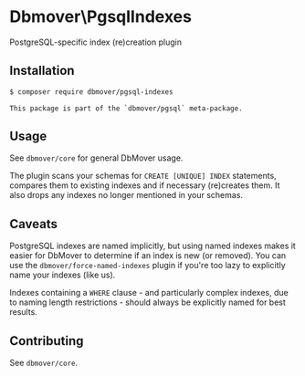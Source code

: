# Dbmover\PgsqlIndexes
PostgreSQL-specific index (re)creation plugin

## Installation
```sh
$ composer require dbmover/pgsql-indexes
```

    This package is part of the `dbmover/pgsql` meta-package.

## Usage
See `dbmover/core` for general DbMover usage.

The plugin scans your schemas for `CREATE [UNIQUE] INDEX` statements, compares
them to existing indexes and if necessary (re)creates them. It also drops any
indexes no longer mentioned in your schemas.

## Caveats
PostgreSQL indexes are named implicitly, but using named indexes makes it easier
for DbMover to determine if an index is new (or removed). You can use the
`dbmover/force-named-indexes` plugin if you're too lazy to explicitly name your
indexes (like us).

Indexes containing a `WHERE` clause - and particularly complex indexes, due to
naming length restrictions - should always be explicitly named for best results.

## Contributing
See `dbmover/core`.

